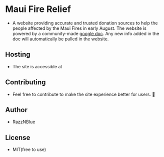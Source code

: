 # Maui Fire Relief
 - A website providing accurate and trusted donation sources to help the people affected by the Maui Fires in early August. The website is powered by a community-made [google doc](https://docs.google.com/spreadsheets/d/1lExatubPl6zvsDcy4qUd3Sv1PvvKrzMhUyOzaKuId0o/edit?pli=1#gid=194434303). Any new info added in the doc will automatically be pulled in the website.

## Hosting
 - The site is accessible at [<website-url>]()

## Contributing
 - Feel free to contribute to make the site experience better for users. 🙏

## Author
 - RazzNBlue

## License
 - MIT(free to use)
